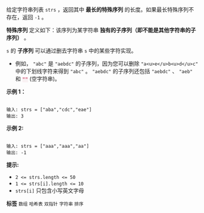 给定字符串列表 `strs` ，返回其中 **最长的特殊序列** 的长度。如果最长特殊序列不存在，返回 `-1` 。

 **特殊序列** 定义如下：该序列为某字符串 **独有的子序列（即不能是其他字符串的子序列）** 。

 `s` 的 **子序列** 可以通过删去字符串 `s` 中的某些字符实现。
- 例如， `"abc"` 是 `"aebdc"` 的子序列，因为您可以删除 `"a<u>e</u>b<u>d</u>c"` 中的下划线字符来得到 `"abc"` 。 `"aebdc"` 的子序列还包括 `"aebdc"` 、 `"aeb"` 和 <font color="#c7254e" face="Menlo, Monaco, Consolas, Courier New, monospace"><span style="font-size: 12.6px; background-color: rgb(249, 242, 244);">""</span></font> (空字符串)。
 

 **示例 1：** 

```

输入: strs = ["aba","cdc","eae"]
输出: 3

```
 **示例 2:** 

```

输入: strs = ["aaa","aaa","aa"]
输出: -1

```
 

 **提示:** 
-  `2 <= strs.length <= 50` 
-  `1 <= strs[i].length <= 10` 
-  `strs[i]` 只包含小写英文字母
 
**标签**
`数组` `哈希表` `双指针` `字符串` `排序` 

